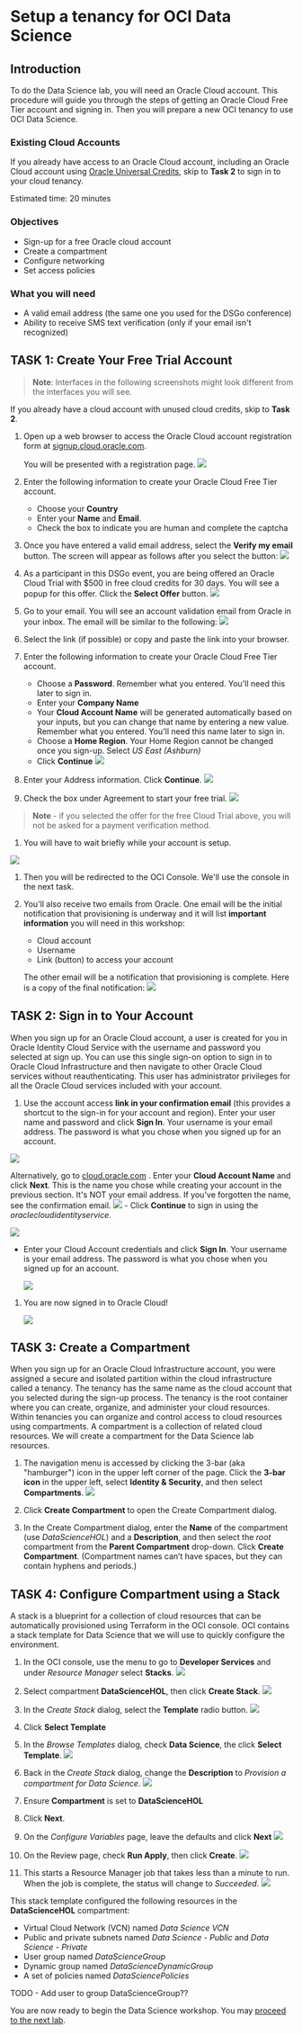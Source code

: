 # Setup a tenancy for OCI Data Science

## Introduction
To do the Data Science lab, you will need an Oracle Cloud account. This procedure will guide you through the steps of getting an Oracle Cloud Free Tier account and signing in. Then you will prepare a new OCI tenancy to use OCI Data Science.

### Existing Cloud Accounts
If you already have access to an Oracle Cloud account, including an Oracle Cloud account using [Oracle Universal Credits](https://docs.oracle.com/en/cloud/get-started/subscriptions-cloud/csgsg/universal-credits.html), skip to **Task 2** to sign in to your cloud tenancy.

Estimated time: 20 minutes

### Objectives
* Sign-up for a free Oracle cloud account
* Create a compartment
* Configure networking
* Set access policies

### What you will need
* A valid email address (the same one you used for the DSGo conference)
* Ability to receive SMS text verification (only if your email isn't recognized)

## **TASK 1:** Create Your Free Trial Account
> **Note**: Interfaces in the following screenshots might look different from the interfaces you will see.

If you already have a cloud account with unused cloud credits, skip to **Task 2**.

1. Open up a web browser to access the Oracle Cloud account registration form at [signup.cloud.oracle.com](https://signup.cloud.oracle.com).

   You will be presented with a registration page.
    ![](images/cloud-infrastructure.png " ")
1.  Enter the following information to create your Oracle Cloud Free Tier account.
    * Choose your **Country**
    * Enter your **Name** and **Email**.
    * Check the box to indicate you are human and complete the captcha

1. Once you have entered a valid email address, select the **Verify my email** button.
    The screen will appear as follows after you select the button:
    ![](images/verify-email.png " ")

1. As a participant in this DSGo event, you are being offered an Oracle Cloud Trial with $500 in free cloud credits for 30 days. You will see a popup for this offer. Click the **Select Offer** button.
  ![](images/special-offer.png)

1. Go to your email. You will see an account validation email from Oracle in your inbox. The email will be similar to the following:
    ![](images/verification-mail.png " ")

1. Select the link (if possible) or copy and paste the link into your browser.

1. Enter the following information to create your Oracle Cloud Free Tier account.
    - Choose a **Password**. Remember what you entered. You'll need this later to sign in.
    - Enter your **Company Name**
    - Your **Cloud Account Name** will be generated automatically based on your inputs, but you can change that name by entering a new value. Remember what you entered. You'll need this name later to sign in.
    - Choose a **Home Region**. Your Home Region cannot be changed once you sign-up. Select *US East (Ashburn)*
    - Click **Continue**
    ![](images/account-info.png " ")

1.  Enter your Address information.  Click **Continue**.
  ![](images/free-tier-address.png " ")

1. Check the box under Agreement to start your free trial.
  ![](images/free-tier-agreement.png " ")

  > **Note** - if you selected the offer for the free Cloud Trial above, you will not be asked for a payment verification method.

1. You will have to wait briefly while your account is setup.

  ![](images/setup-wait.png " ")

1. Then you will be redirected to the OCI Console. We'll use the console in the next task.

1. You'll also receive two emails from Oracle. One email will be the initial notification that provisioning is underway and it will list **important information** you will need in this workshop:
   - Cloud account
   - Username
   - Link (button) to access your account


   The other email will be a notification that provisioning is complete. Here is a copy of the final notification:
  ![](images/account-provisioned.png " ")


## **TASK 2:** Sign in to Your Account
When you sign up for an Oracle Cloud account, a user is created for you in Oracle Identity Cloud Service with the username and password you selected at sign up. You can use this single sign-on option to sign in to Oracle Cloud Infrastructure and then navigate to other Oracle Cloud services without reauthenticating. This user has administrator privileges for all the Oracle Cloud services included with your account.

1. Use the account access **link in your confirmation email** (this provides a shortcut to the sign-in for your account and region).  Enter your user name and password and click **Sign In**. Your username is your email address. The password is what you chose when you signed up for an account.

  ![](images/direct-sign-in.png)

  Alternatively, go to [cloud.oracle.com](https://cloud.oracle.com) . Enter your **Cloud Account Name** and click **Next**. This is the name you chose while creating your account in the previous section. It's NOT your email address. If you've forgotten the name, see the confirmation email.
    ![](images/cloud-oracle.png " ")
    - Click **Continue** to sign in using the *oraclecloudidentityservice*.

   ![](images/cloud-login-tenant-single-sigon.png " ")

   - Enter your Cloud Account credentials and click **Sign In**. Your username is your email address. The password is what you chose when you signed up for an account.

     ![](images/oci-signin-single-signon.png " ")

1. You are now signed in to Oracle Cloud!

    ![](images/oci-console-home-page.png " ")

## **TASK 3:** Create a Compartment
When you sign up for an Oracle Cloud Infrastructure account, you were assigned a secure and isolated partition within the cloud infrastructure called a tenancy. The tenancy has the same name as the cloud account that you selected during the sign-up process. The tenancy is the root container where you can create, organize, and administer your cloud resources.
Within tenancies you can organize and control access to cloud resources using compartments. A compartment is a collection of related cloud resources. We will create a compartment for the Data Science lab resources.

  1. The navigation menu is accessed by clicking the 3-bar (aka "hamburger") icon in the upper left corner of the page. Click the **3-bar icon** in the upper left, select **Identity & Security**, and then select **Compartments**.
      ![](images/identity-menu.png)

  1. Click **Create Compartment** to open the Create Compartment dialog.

  1. In the Create Compartment dialog, enter the **Name** of the compartment (use *DataScienceHOL*) and a **Description**, and then select the *root* compartment from the **Parent Compartment** drop-down. Click **Create Compartment**. (Compartment names can’t have spaces, but they can contain hyphens and periods.)

## **TASK 4:** Configure Compartment using a Stack
A stack is a blueprint for a collection of cloud resources that can be automatically provisioned using Terraform in the OCI console. OCI contains a stack template for Data Science that we will use to quickly configure the environment.

1. In the OCI console, use the menu to go to **Developer Services** and under *Resource Manager* select **Stacks**.
  ![](images/console-stacks.png)

1. Select compartment **DataScienceHOL**, then click **Create Stack**.
  ![](images/create-stack-compartment.png)

1. In the *Create Stack* dialog, select the **Template** radio button.
  ![](images/create-stack-info.png)

1. Click **Select Template**

1. In the *Browse Templates* dialog, check **Data Science**, the click **Select Template**.
  ![](images/browse-templates.png)

1. Back in the *Create Stack* dialog, change the **Description** to *Provision a compartment for Data Science*.
  ![](images/create-stack-info.png)

1. Ensure **Compartment** is set to **DataScienceHOL**

1. Click **Next**.

1. On the *Configure Variables* page, leave the defaults and click **Next**
    ![](images/create-stack-vars.png)

1. On the Review page, check **Run Apply**, then click **Create**.
  ![](images/create-stack-review.png)

1. This starts a Resource Manager job that takes less than a minute to run. When the job is complete, the status will change to *Succeeded*.
  ![](images/resource-manager-succeeded.png)

This stack template configured the following resources in the **DataScienceHOL** compartment:
* Virtual Cloud Network (VCN) named *Data Science VCN*
* Public and private subnets named *Data Science - Public* and *Data Science - Private*
* User group named *DataScienceGroup*
* Dynamic group named *DataScienceDynamicGroup*
* A set of policies named *DataSciencePolicies*

TODO - Add user to group DataScienceGroup??

You are now ready to begin the Data Science workshop. You may [proceed to the next lab](#next).
